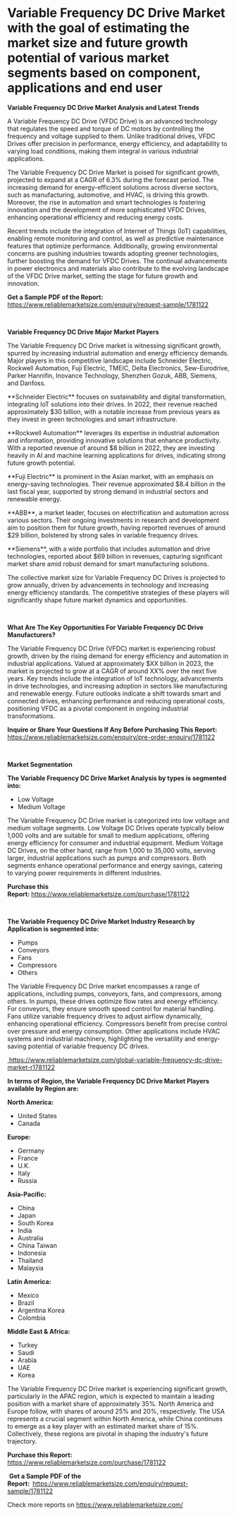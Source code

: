 <p><h1>Variable Frequency DC Drive Market with the goal of estimating the market size and future growth potential of various market segments based on component, applications and end user</h1></p><p><strong>Variable Frequency DC Drive Market Analysis and Latest Trends</strong></p>
<p><p>A Variable Frequency DC Drive (VFDC Drive) is an advanced technology that regulates the speed and torque of DC motors by controlling the frequency and voltage supplied to them. Unlike traditional drives, VFDC Drives offer precision in performance, energy efficiency, and adaptability to varying load conditions, making them integral in various industrial applications.</p><p>The Variable Frequency DC Drive Market is poised for significant growth, projected to expand at a CAGR of 6.3% during the forecast period. The increasing demand for energy-efficient solutions across diverse sectors, such as manufacturing, automotive, and HVAC, is driving this growth. Moreover, the rise in automation and smart technologies is fostering innovation and the development of more sophisticated VFDC Drives, enhancing operational efficiency and reducing energy costs.</p><p>Recent trends include the integration of Internet of Things (IoT) capabilities, enabling remote monitoring and control, as well as predictive maintenance features that optimize performance. Additionally, growing environmental concerns are pushing industries towards adopting greener technologies, further boosting the demand for VFDC Drives. The continual advancements in power electronics and materials also contribute to the evolving landscape of the VFDC Drive market, setting the stage for future growth and innovation.</p></p>
<p><strong>Get a Sample PDF of the Report:&nbsp;</strong> <a href="https://www.reliablemarketsize.com/enquiry/request-sample/1781122?utm_campaign=2996&utm_medium=2&utm_source=Github&utm_content=ia&utm_term=25032025&utm_id=variable-frequency-dc-drive">https://www.reliablemarketsize.com/enquiry/request-sample/1781122</a></p>
<p>&nbsp;</p>
<p><strong>Variable Frequency DC Drive Major Market Players</strong></p>
<p><p>The Variable Frequency DC Drive market is witnessing significant growth, spurred by increasing industrial automation and energy efficiency demands. Major players in this competitive landscape include Schneider Electric, Rockwell Automation, Fuji Electric, TMEIC, Delta Electronics, Sew-Eurodrive, Parker Hannifin, Inovance Technology, Shenzhen Gozuk, ABB, Siemens, and Danfoss.</p><p>**Schneider Electric** focuses on sustainability and digital transformation, integrating IoT solutions into their drives. In 2022, their revenue reached approximately $30 billion, with a notable increase from previous years as they invest in green technologies and smart infrastructure.</p><p>**Rockwell Automation** leverages its expertise in industrial automation and information, providing innovative solutions that enhance productivity. With a reported revenue of around $8 billion in 2022, they are investing heavily in AI and machine learning applications for drives, indicating strong future growth potential.</p><p>**Fuji Electric** is prominent in the Asian market, with an emphasis on energy-saving technologies. Their revenue approximated $8.4 billion in the last fiscal year, supported by strong demand in industrial sectors and renewable energy.</p><p>**ABB**, a market leader, focuses on electrification and automation across various sectors. Their ongoing investments in research and development aim to position them for future growth, having reported revenues of around $29 billion, bolstered by strong sales in variable frequency drives.</p><p>**Siemens**, with a wide portfolio that includes automation and drive technologies, reported about $69 billion in revenues, capturing significant market share amid robust demand for smart manufacturing solutions.</p><p>The collective market size for Variable Frequency DC Drives is projected to grow annually, driven by advancements in technology and increasing energy efficiency standards. The competitive strategies of these players will significantly shape future market dynamics and opportunities.</p></p>
<p>&nbsp;</p>
<p><strong>What Are The Key Opportunities For Variable Frequency DC Drive Manufacturers?</strong></p>
<p><p>The Variable Frequency DC Drive (VFDC) market is experiencing robust growth, driven by the rising demand for energy efficiency and automation in industrial applications. Valued at approximately $XX billion in 2023, the market is projected to grow at a CAGR of around XX% over the next five years. Key trends include the integration of IoT technology, advancements in drive technologies, and increasing adoption in sectors like manufacturing and renewable energy. Future outlooks indicate a shift towards smart and connected drives, enhancing performance and reducing operational costs, positioning VFDC as a pivotal component in ongoing industrial transformations.</p></p>
<p><strong>Inquire or Share Your Questions If Any Before Purchasing This Report:</strong> <a href="https://www.reliablemarketsize.com/enquiry/pre-order-enquiry/1781122?utm_campaign=2996&utm_medium=2&utm_source=Github&utm_content=ia&utm_term=25032025&utm_id=variable-frequency-dc-drive">https://www.reliablemarketsize.com/enquiry/pre-order-enquiry/1781122</a></p>
<p>&nbsp;</p>
<p><strong>Market Segmentation</strong></p>
<p><strong>The Variable Frequency DC Drive Market Analysis by types is segmented into:</strong></p>
<p><ul><li>Low Voltage</li><li>Medium Voltage</li></ul></p>
<p><p>The Variable Frequency DC Drive market is categorized into low voltage and medium voltage segments. Low Voltage DC Drives operate typically below 1,000 volts and are suitable for small to medium applications, offering energy efficiency for consumer and industrial equipment. Medium Voltage DC Drives, on the other hand, range from 1,000 to 35,000 volts, serving larger, industrial applications such as pumps and compressors. Both segments enhance operational performance and energy savings, catering to varying power requirements in different industries.</p></p>
<p><strong>Purchase this Report:&nbsp;</strong><a href="https://www.reliablemarketsize.com/purchase/1781122?utm_campaign=2996&utm_medium=2&utm_source=Github&utm_content=ia&utm_term=25032025&utm_id=variable-frequency-dc-drive">https://www.reliablemarketsize.com/purchase/1781122</a></p>
<p>&nbsp;</p>
<p><strong>The Variable Frequency DC Drive Market Industry Research by Application is segmented into:</strong></p>
<p><ul><li>Pumps</li><li>Conveyors</li><li>Fans</li><li>Compressors</li><li>Others</li></ul></p>
<p><p>The Variable Frequency DC Drive market encompasses a range of applications, including pumps, conveyors, fans, and compressors, among others. In pumps, these drives optimize flow rates and energy efficiency. For conveyors, they ensure smooth speed control for material handling. Fans utilize variable frequency drives to adjust airflow dynamically, enhancing operational efficiency. Compressors benefit from precise control over pressure and energy consumption. Other applications include HVAC systems and industrial machinery, highlighting the versatility and energy-saving potential of variable frequency DC drives.</p></p>
<p><a href="https://www.reliablemarketsize.com/global-variable-frequency-dc-drive-market-r1781122?utm_campaign=2996&utm_medium=2&utm_source=Github&utm_content=ia&utm_term=25032025&utm_id=variable-frequency-dc-drive">&nbsp;https://www.reliablemarketsize.com/global-variable-frequency-dc-drive-market-r1781122</a></p>
<p><strong>In terms of Region, the Variable Frequency DC Drive Market Players available by Region are:</strong></p>
<p>
    <p> <strong> North America: </strong>
        <ul>
            <li>United States</li>
            <li>Canada</li>
        </ul>
        </p> 
    <p> <strong> Europe: </strong>
        <ul>
            <li>Germany</li>
            <li>France</li>
            <li>U.K.</li>
            <li>Italy</li>
            <li>Russia</li>
        </ul>
        </p> 
    <p> <strong> Asia-Pacific: </strong>
        <ul>
            <li>China</li>
            <li>Japan</li>
            <li>South Korea</li>
            <li>India</li>
            <li>Australia</li>
            <li>China Taiwan</li>
            <li>Indonesia</li>
            <li>Thailand</li>
            <li>Malaysia</li>
        </ul>
        </p> 
    <p> <strong> Latin America: </strong>
        <ul>
            <li>Mexico</li>
            <li>Brazil</li>
            <li>Argentina Korea</li>
            <li>Colombia</li>
        </ul>
        </p> 
    <p> <strong> Middle East & Africa: </strong>
        <ul>
            <li>Turkey</li>
            <li>Saudi</li>
            <li>Arabia</li>
            <li>UAE</li>
            <li>Korea</li>
        </ul>
    </p>
    </p>
<p><p>The Variable Frequency DC Drive market is experiencing significant growth, particularly in the APAC region, which is expected to maintain a leading position with a market share of approximately 35%. North America and Europe follow, with shares of around 25% and 20%, respectively. The USA represents a crucial segment within North America, while China continues to emerge as a key player with an estimated market share of 15%. Collectively, these regions are pivotal in shaping the industry's future trajectory.</p></p>
<p><strong>Purchase this Report: </strong><a href="https://www.reliablemarketsize.com/purchase/1781122?utm_campaign=2996&utm_medium=2&utm_source=Github&utm_content=ia&utm_term=25032025&utm_id=variable-frequency-dc-drive">https://www.reliablemarketsize.com/purchase/1781122</a></p>
<p>&nbsp;<strong>Get a Sample PDF of the Report:&nbsp;&nbsp;</strong><a href="https://www.reliablemarketsize.com/enquiry/request-sample/1781122?utm_campaign=2996&utm_medium=2&utm_source=Github&utm_content=ia&utm_term=25032025&utm_id=variable-frequency-dc-drive">https://www.reliablemarketsize.com/enquiry/request-sample/1781122</a></p>
<p><strong></strong></p>
<p>Check more reports on <a href="https://www.reliablemarketsize.com/?utm_campaign=2996&utm_medium=2&utm_source=Github&utm_content=ia&utm_term=25032025&utm_id=variable-frequency-dc-drive">https://www.reliablemarketsize.com/</a></p>